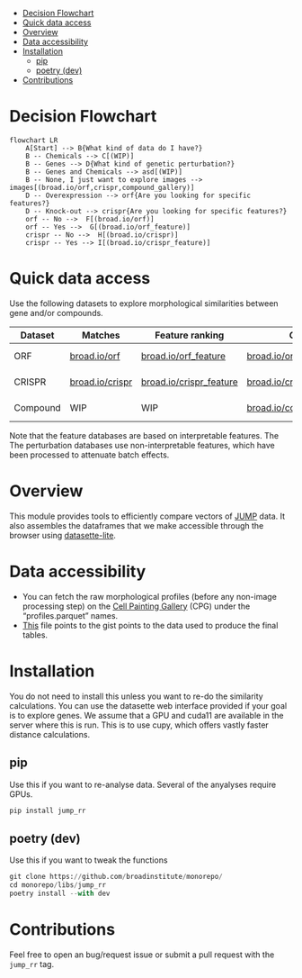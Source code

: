 - [Decision Flowchart](#Decision%20Flowchart)
- [Quick data access](#Quick%20data%20access)
- [Overview](#Overview)
- [Data accessibility](#Data%20accessibility)
- [Installation](#Installation)
  - [pip](#pip)
  - [poetry (dev)](#poetry%20%28dev%29)
- [Contributions](#Contributions)



<a id="Decision%20Flowchart"></a>

# Decision Flowchart

```mermaid
flowchart LR
    A[Start] --> B{What kind of data do I have?}
    B -- Chemicals --> C[(WIP)]
    B -- Genes --> D{What kind of genetic perturbation?}
    B -- Genes and Chemicals --> asd[(WIP)]
    B -- None, I just want to explore images --> images[(broad.io/orf,crispr,compound_gallery)]
    D -- Overexpression --> orf{Are you looking for specific features?}
    D -- Knock-out --> crispr{Are you looking for specific features?}
    orf -- No -->  F[(broad.io/orf)]
    orf -- Yes -->  G[(broad.io/orf_feature)]
    crispr -- No -->  H[(broad.io/crispr)]
    crispr -- Yes --> I[(broad.io/crispr_feature)]
```


<a id="Quick%20data%20access"></a>

# Quick data access

Use the following datasets to explore morphological similarities between gene and/or compounds.

| Dataset  | Matches                                    | Feature ranking                                       | Gallery                                                         | Description         |
|-------- |------------------------------------------ |----------------------------------------------------- |--------------------------------------------------------------- |------------------- |
| ORF      | [broad.io/orf](https://broad.io/orf)       | [broad.io/orf\_feature](https://broad.io/orf_feature) | [broad.io/orf\_gallery](https://broad.io/orf_gallery)           | Gene overexpression |
| CRISPR   | [broad.io/crispr](https://broad.io/crispr) | [broad.io/crispr\_feature](https://broad.io/crispr)   | [broad.io/crispr\_gallery](https://broad.io/crispr_gallery)     | Gene knock-out      |
| Compound | WIP                                        | WIP                                                   | [broad.io/compound\_gallery](https://broad.io/compound_gallery) | Chemical compounds  |

Note that the feature databases are based on interpretable features. The The perturbation databases use non-interpretable features, which have been processed to attenuate batch effects.


<a id="Overview"></a>

# Overview

This module provides tools to efficiently compare vectors of [JUMP](https://jump-cellpainting.broadinstitute.org/) data. It also assembles the dataframes that we make accessible through the browser using [datasette-lite](https://github.com/simonw/datasette-lite).


<a id="Data%20accessibility"></a>

# Data accessibility

-   You can fetch the raw morphological profiles (before any non-image processing step) on the [Cell Painting Gallery](https://cellpainting-gallery.s3.amazonaws.com/index.html#cpg0016-jump-assembled/source_all/workspace/profiles) (CPG) under the &ldquo;profiles.parquet&rdquo; names.
-   [This](https://github.com/broadinstitute/monorepo/tree/452543be5f17a626a3964b8b90984a9502952a06/libs/jump_rr/tools/download_profiles.org) file points to the gist points to the data used to produce the final tables.


<a id="Installation"></a>

# Installation

You do not need to install this unless you want to re-do the similarity calculations. You can use the datasette web interface provided if your goal is to explore genes. We assume that a GPU and cuda11 are available in the server where this is run. This is to use cupy, which offers vastly faster distance calculations.


<a id="pip"></a>

## pip

Use this if you want to re-analyse data. Several of the anyalyses require GPUs.

```python
pip install jump_rr
```


<a id="poetry%20%28dev%29"></a>

## poetry (dev)

Use this if you want to tweak the functions

```python
git clone https://github.com/broadinstitute/monorepo/
cd monorepo/libs/jump_rr
poetry install --with dev
```


<a id="Contributions"></a>

# Contributions

Feel free to open an bug/request issue or submit a pull request with the `jump_rr` tag.
